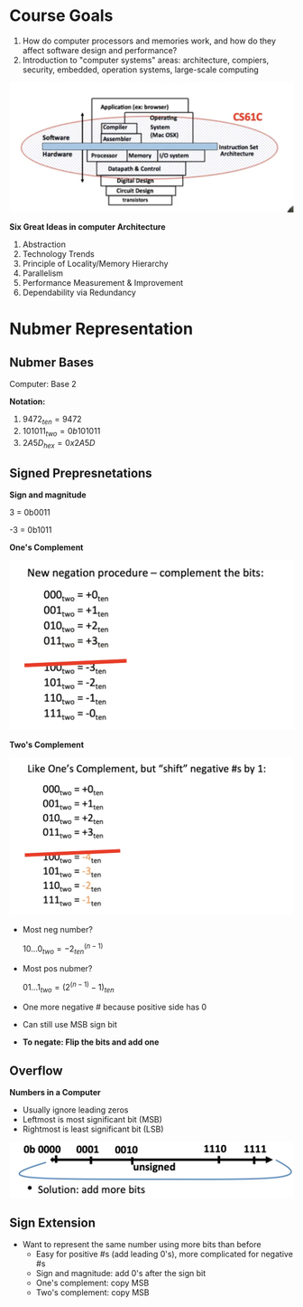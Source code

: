 # Course Goals

1. How do computer processors and memories work, and how do they affect software design and performance?
2. Introduction to "computer systems" areas: architecture, compiers, security, embedded, operation systems, large-scale computing

![image-20220807195217823](lecture1.assets/image-20220807195217823.png)



**Six Great Ideas in computer Architecture**

1. Abstraction
2. Technology Trends
3. Principle of Locality/Memory Hierarchy
4. Parallelism 
5. Performance Measurement & Improvement 
6. Dependability via Redundancy 



# Nubmer Representation

## Nubmer Bases 

Computer: Base 2

**Notation:**

1. $9472_{ten} = 9472$
2. $101011_{two} = 0b101011$
3. $2A5D_{hex} = 0x2A5D$

## Signed Prepresnetations

**Sign and magnitude**

3 =  0b0011

-3 = 0b1011

**One's Complement**

![image-20220808000056344](lecture1.assets/image-20220808000056344.png)

 **Two's Complement**

![image-20220808000849856](lecture1.assets/image-20220808000849856.png)

- Most neg number?

  $10...0_{two} = -2^{(n-1)}_{ten}$

- Most pos nubmer?

  $01...1_{two} = (2^{(n-1)}-1)_{ten}$

- One more negative # because positive side has 0

- Can still use MSB sign bit

- **To negate: Flip the bits and add one**

## Overflow

**Numbers in a Computer**

- Usually ignore leading zeros
- Leftmost is most significant bit (MSB)
- Rightmost is least significant bit (LSB)

![image-20220808001856108](lecture1.assets/image-20220808001856108.png)

## Sign Extension

- Want to represent the same number using more bits than before
  - Easy for positive #s (add leading 0's), more complicated for negative #s
  - Sign and magnitude: add 0's after the sign bit
  - One's complement: copy MSB
  - Two's complement: copy MSB


